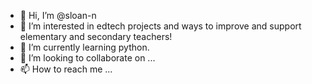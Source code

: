 - 👋 Hi, I’m @sloan-n
- 👀 I’m interested in edtech projects and ways to improve and support elementary and secondary teachers!
- 🌱 I’m currently learning python.
- 💞️ I’m looking to collaborate on ...
- 📫 How to reach me ...

<!---
sloan-n/sloan-n is a ✨ special ✨ repository because its `README.md` (this file) appears on your GitHub profile.
You can click the Preview link to take a look at your changes.
--->
